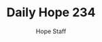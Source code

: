 ---
image: /assets/img/daily-hope-default-artwork.png
title: Daily Hope 234
number: 234
categories:
  - Daily Hope
author: Hope Staff
notes: Daily Hope 234
embed: >-
  <iframe style="border-radius:12px" src="https://open.spotify.com/embed/episode/6CzCaSdOgGTFB1kRpZ0Q6s?utm_source=generator" width="100%" height="352" frameBorder="0" allowfullscreen="" allow="autoplay; clipboard-write; encrypted-media; fullscreen; picture-in-picture" loading="lazy"></iframe>
---